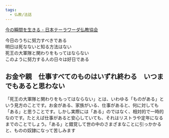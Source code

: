 ```yaml
---
tags:
  - 仏教/法話
---
```

[今の瞬間を生きる - 日本テーラワーダ仏教協会](https://j-theravada.com/dhamma/kougi/kougi-124/)

今日のうちに努力すべきである  
明日は死なないと知る方法はない  
死王の大軍隊と関わりをもってはならない  
このように努力する人の日々は好日である

## お金や親　仕事すべてのものはいずれ終わる　いつまでもあると思わない

「死王の大軍隊と関わりをもってはならない」とは、いわゆる「ものがある」という見方のことです。お金がある、家族がいる、仕事があると、何に対しても「ある」と思うことです。しかし実際には「ある」のではなく、相対的で一時的なのです。たとえば仕事があると安心していても、それはリストラや定年になるまでのことでしょう。「ある」と錯覚して世の中のさまざまなことに引っかかると、ものの奴隷になって苦しみます

